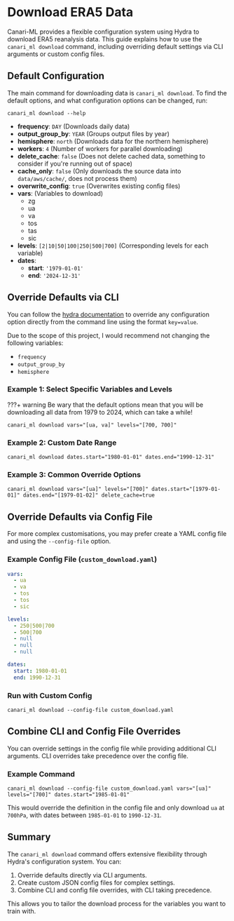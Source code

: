# Download ERA5 Data

Canari-ML provides a flexible configuration system using Hydra to download ERA5 reanalysis data. This guide explains how to use the `canari_ml download` command, including overriding default settings via CLI arguments or custom config files.

## Default Configuration

The main command for downloading data is `canari_ml download`. To find the default options, and what configuration options can be changed, run:

```console
canari_ml download --help
```

- **frequency**: `DAY` (Downloads daily data)
- **output_group_by**: `YEAR` (Groups output files by year)
- **hemisphere**: `north` (Downloads data for the northern hemisphere)
- **workers**: `4` (Number of workers for parallel downloading)
- **delete_cache**: `false` (Does not delete cached data, something to consider if you're running out of space)
- **cache_only**: `false` (Only downloads the source data into `data/aws/cache/`, does not process them)
- **overwrite_config**: `true` (Overwrites existing config files)
- **vars**: (Variables to download)
    - zg
    - ua
    - va
    - tos
    - tas
    - sic
- **levels**: `[2|10|50|100|250|500|700]` (Corresponding levels for each variable)
- **dates**:
    - **start**: `'1979-01-01'`
    - **end**: `'2024-12-31'`

## Override Defaults via CLI

You can follow the [hydra documentation](https://hydra.cc/docs/advanced/override_grammar/basic/) to override any configuration option directly from the command line using the format `key=value`.

Due to the scope of this project, I would recommend not changing the following variables:

- `frequency`
- `output_group_by`
- `hemisphere`

### Example 1: Select Specific Variables and Levels

???+ warning
    Be wary that the default options mean that you will be downloading all data from 1979 to 2024, which can take a while!

```console
canari_ml download vars="[ua, va]" levels="[700, 700]"
```

### Example 2: Custom Date Range

```console
canari_ml download dates.start="1980-01-01" dates.end="1990-12-31"
```

### Example 3: Common Override Options

```console
canari_ml download vars="[ua]" levels="[700]" dates.start="[1979-01-01]" dates.end="[1979-01-02]" delete_cache=true
```

## Override Defaults via Config File

For more complex customisations, you may prefer create a YAML config file and using the `--config-file` option.

### Example Config File (`custom_download.yaml`)

``` yaml
vars:
  - ua
  - va
  - tos
  - tos
  - sic

levels:
  - 250|500|700
  - 500|700
  - null
  - null
  - null

dates:
  start: 1980-01-01
  end: 1990-12-31
```

### Run with Custom Config

```console
canari_ml download --config-file custom_download.yaml
```

## Combine CLI and Config File Overrides

You can override settings in the config file while providing additional CLI arguments. CLI overrides take precedence over the config file.

### Example Command

```console
canari_ml download --config-file custom_download.yaml vars="[ua]" levels="[700]" dates.start="1985-01-01"
```

This would override the definition in the config file and only download `ua` at `700hPa`, with dates between `1985-01-01` to `1990-12-31`.

## Summary

The `canari_ml download` command offers extensive flexibility through Hydra's configuration system. You can:

1. Override defaults directly via CLI arguments.
2. Create custom JSON config files for complex settings.
3. Combine CLI and config file overrides, with CLI taking precedence.

This allows you to tailor the download process for the variables you want to train with.
